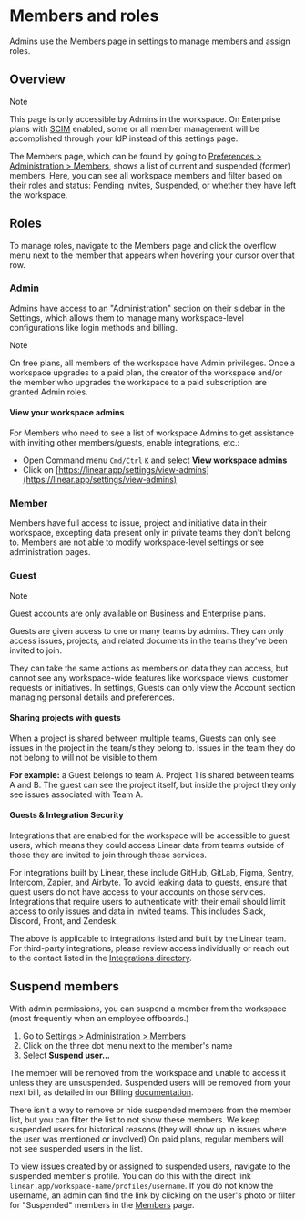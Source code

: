 # Members and roles

Admins use the Members page in settings to manage members and assign roles.

## Overview

> [!NOTE]
> This page is only accessible by Admins in the workspace. On Enterprise plans with [SCIM](https://linear.app/docs/scim) enabled, some or all member management will be accomplished through your IdP instead of this settings page.

The Members page, which can be found by going to [Preferences > Administration > Members](https://linear.app/settings/members), shows a list of current and suspended (former) members. Here, you can see all workspace members and filter based on their roles and status: Pending invites, Suspended, or whether they have left the workspace.

## Roles

To manage roles, navigate to the Members page and click the overflow menu next to the member that appears when hovering your cursor over that row.

### Admin

Admins have access to an "Administration" section on their sidebar in the Settings, which allows them to manage many workspace-level configurations like login methods and billing. 

> [!NOTE]
> On free plans, all members of the workspace have Admin privileges. Once a workspace upgrades to a paid plan, the creator of the workspace and/or the member who upgrades the workspace to a paid subscription are granted Admin roles.

#### View your workspace admins

For Members who need to see a list of workspace Admins to get assistance with inviting other members/guests, enable integrations, etc.:

* Open Command menu `Cmd/Ctrl`  `K` and select **View workspace admins**
* Click on [https://linear.app/settings/view-admins](https://linear.app/settings/view-admins)

### Member

Members have full access to issue, project and initiative data in their workspace, excepting data present only in private teams they don't belong to. Members are not able to modify workspace-level settings or see administration pages.

### Guest

> [!NOTE]
> Guest accounts are only available on Business and Enterprise plans.

Guests are given access to one or many teams by admins. They can only access issues, projects, and related documents in the teams they’ve been invited to join. 

They can take the same actions as members on data they can access, but cannot see any workspace-wide features like workspace views, customer requests or initiatives. In settings, Guests can only view the Account section managing personal details and preferences.

#### Sharing projects with guests

When a project is shared between multiple teams, Guests can only see issues  in the project in the team/s they belong to. Issues in the team they do not belong to will not be visible to them.

**For example:** a Guest belongs to team A. Project 1 is shared between teams A and  B. The guest can see the project itself, but inside the project they only see issues associated with Team A.

#### Guests & Integration Security

Integrations that are enabled for the workspace will be accessible to guest users, which means they could access Linear data from teams outside of those they are invited to join through these services.

For integrations built by Linear, these include GitHub, GitLab, Figma, Sentry, Intercom, Zapier, and Airbyte. To avoid leaking data to guests, ensure that guest users do not have access to your accounts on those services. Integrations that require users to authenticate with their email should limit access to only issues and data in invited teams. This includes Slack, Discord, Front, and Zendesk.

The above is applicable to integrations listed and built by the Linear team. For third-party integrations, please review access individually or reach out to the contact listed in the [Integrations directory](https://linear.app/integrations).

## Suspend members

With admin permissions, you can suspend a member from the workspace (most frequently when an employee offboards.)

1. Go to [Settings > Administration > Members](https://linear.app/settings/members)
2. Click on the three dot menu next to the member's name
3. Select **Suspend user...**

The member will be removed from the workspace and unable to access it unless they are unsuspended. Suspended users will be removed from your next bill, as detailed in our Billing [documentation](https://linear.app/docs/billing-and-plans#billing).

There isn't a way to remove or hide suspended members from the member list, but you can filter the list to not show these members. We keep suspended users for historical reasons (they will show up in issues where the user was mentioned or involved) On paid plans, regular members will not see suspended users in the list.

To view issues created by or assigned to suspended users, navigate to the suspended member's profile. You can do this with the direct link `linear.app/workspace-name/profiles/username`. If you do not know the username, an admin can find the link by clicking on the user's photo or filter for "Suspended" members in the [Members](https://linear.app/settings/members) page.